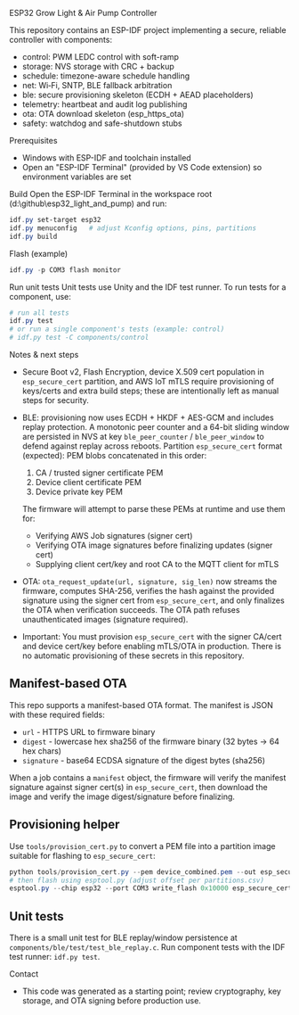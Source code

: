 ESP32 Grow Light & Air Pump Controller

This repository contains an ESP-IDF project implementing a secure, reliable controller with components:
- control: PWM LEDC control with soft-ramp
- storage: NVS storage with CRC + backup
- schedule: timezone-aware schedule handling
- net: Wi‑Fi, SNTP, BLE fallback arbitration
- ble: secure provisioning skeleton (ECDH + AEAD placeholders)
- telemetry: heartbeat and audit log publishing
- ota: OTA download skeleton (esp_https_ota)
- safety: watchdog and safe-shutdown stubs

Prerequisites
- Windows with ESP-IDF and toolchain installed
- Open an "ESP-IDF Terminal" (provided by VS Code extension) so environment variables are set

Build
Open the ESP-IDF Terminal in the workspace root (d:\github\esp32_light_and_pump) and run:

```powershell
idf.py set-target esp32
idf.py menuconfig   # adjust Kconfig options, pins, partitions
idf.py build
```

Flash (example)

```powershell
idf.py -p COM3 flash monitor
```

Run unit tests
Unit tests use Unity and the IDF test runner. To run tests for a component, use:

```powershell
# run all tests
idf.py test
# or run a single component's tests (example: control)
# idf.py test -C components/control
```

Notes & next steps
- Secure Boot v2, Flash Encryption, device X.509 cert population in `esp_secure_cert` partition, and AWS IoT mTLS require provisioning of keys/certs and extra build steps; these are intentionally left as manual steps for security.
- BLE: provisioning now uses ECDH + HKDF + AES-GCM and includes replay protection. A monotonic peer counter and a 64-bit sliding window are persisted in NVS at key `ble_peer_counter` / `ble_peer_window` to defend against replay across reboots.
Partition `esp_secure_cert` format (expected): PEM blobs concatenated in this order:

	1) CA / trusted signer certificate PEM
	2) Device client certificate PEM
	3) Device private key PEM

	The firmware will attempt to parse these PEMs at runtime and use them for:

	- Verifying AWS Job signatures (signer cert)
	- Verifying OTA image signatures before finalizing updates (signer cert)
	- Supplying client cert/key and root CA to the MQTT client for mTLS
- OTA: `ota_request_update(url, signature, sig_len)` now streams the firmware, computes SHA-256, verifies the hash against the provided signature using the signer cert from `esp_secure_cert`, and only finalizes the OTA when verification succeeds. The OTA path refuses unauthenticated images (signature required).
 - Important: You must provision `esp_secure_cert` with the signer CA/cert and device cert/key before enabling mTLS/OTA in production. There is no automatic provisioning of these secrets in this repository.


Manifest-based OTA
------------------
This repo supports a manifest-based OTA format. The manifest is JSON with these required fields:

- `url` - HTTPS URL to firmware binary
- `digest` - lowercase hex sha256 of the firmware binary (32 bytes -> 64 hex chars)
- `signature` - base64 ECDSA signature of the digest bytes (sha256)

When a job contains a `manifest` object, the firmware will verify the manifest signature against signer cert(s) in `esp_secure_cert`, then download the image and verify the image digest/signature before finalizing.


Provisioning helper
-------------------
Use `tools/provision_cert.py` to convert a PEM file into a partition image suitable for flashing to `esp_secure_cert`:

```powershell
python tools/provision_cert.py --pem device_combined.pem --out esp_secure_cert.bin --size 0x1000
# then flash using esptool.py (adjust offset per partitions.csv)
esptool.py --chip esp32 --port COM3 write_flash 0x10000 esp_secure_cert.bin
```

Unit tests
----------
There is a small unit test for BLE replay/window persistence at `components/ble/test/test_ble_replay.c`.
Run component tests with the IDF test runner: `idf.py test`.

Contact
- This code was generated as a starting point; review cryptography, key storage, and OTA signing before production use.
